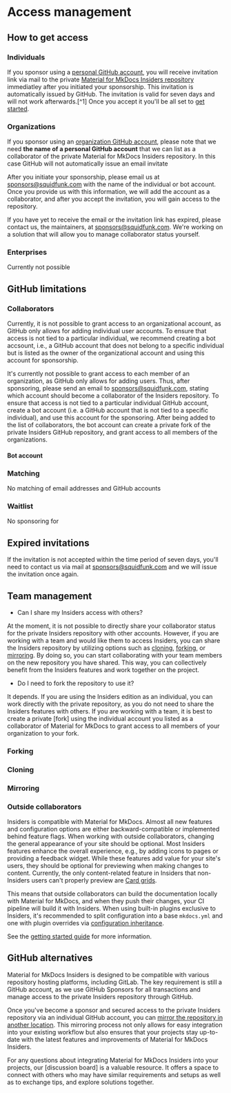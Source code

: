 # Access management


## How to get access

### Individuals

If you sponsor using a [personal GitHub account], you will receive invitation link
via mail to the private [Material for MkDocs Insiders repository] immediatley
after you initiated your sponsorship. This invitation is automatically issued by
GitHub. The invitation is valid for seven days and will not work afterwards.[^1]
Once you accept it you'll be all set to [get started].

  [personal GitHub account]: https://docs.github.com/en/get-started/learning-about-github/types-of-github-accounts#personal-accounts
  [Material for MkDocs Insiders repository]: https://github.com/squidfunk/mkdocs-material-insiders
  [get started]: ../toolkit/insiders-installation.md


### Organizations

If you sponsor using an [organization GitHub account], please note that we need
__the name of a personal GitHub account__ that we can list as a collaborator of
the private Material for MkDocs Insiders repository. In this case GitHub will
not automatically issue an email invitate



After you initiate your sponsorship, please email us at sponsors@squidfunk.com
with the name of the individual or bot account. Once you
provide us with this information, we will add the account as a collaborator, and
after you accept the invitation, you will gain access to the repository.

If you have yet to receive the email or the invitation link has expired, please
contact us, the maintainers, at sponsors@squidfunk.com. We're working on a
solution that will allow you to manage collaborator status yourself.

  [organization GitHub account]: https://docs.github.com/en/get-started/learning-about-github/types-of-github-accounts#organization-accounts

### Enterprises

Currently not possible



## GitHub limitations

### Collaborators

Currently, it is not possible to grant access to an organizational account, as
GitHub only allows for adding individual user accounts. To ensure that access is
not tied to a particular individual, we recommend creating a bot accsount, i.e.,
a GitHub account that does not belong to a specific individual but is listed as
the owner of the organizational account and using this account for sponsorship.



It's currently not possible to grant access to each member of an organization,
as GitHub only allows for adding users. Thus, after sponsoring, please send an
email to sponsors@squidfunk.com, stating which account should become a
collaborator of the Insiders repository. To ensure that access is not tied to a
particular individual GitHub account, create a bot account (i.e. a GitHub
account that is not tied to a specific individual), and use this account for the
sponsoring. After being added to the list of collaborators, the bot account can
create a private fork of the private Insiders GitHub repository, and grant
access to all members of the organizations.

#### Bot account

### Matching

No matching of email addresses and GitHub accounts

### Waitlist

No sponsoring for


## Expired invitations

If the invitation is not accepted within the time period of seven days, you'll
need to contact us via mail at sponsors@squidfunk.com and we will issue the
invitation once again.


## Team management

- Can I share my Insiders access with others?

At the moment, it is not possible to directly share your collaborator status
for the private Insiders repository with other accounts. However, if you are
working with a team and would like them to access Insiders, you can share the
Insiders repository by utilizing options such as [cloning], [forking], or
[mirroring]. By doing so, you can start collaborating with your team members on
the new repository you have shared. This way, you can collectively benefit
from the Insiders features and work together on the project.

  [cloning]: https://docs.github.com/en/repositories/creating-and-managing-repositories/cloning-a-repository
  [forking]: https://docs.github.com/en/get-started/quickstart/fork-a-repo
  [mirroring]: https://docs.github.com/en/repositories/creating-and-managing-repositories/duplicating-a-repository

- Do I need to fork the repository to use it?

It depends. If you are using the Insiders edition as an individual, you can work
directly with the private repository, as you do not need to share the Insiders
features with others. If you are working with a team, it is best to create a
private [fork] using the individual account you listed as a collaborator of
Material for MkDocs to grant access to all members of your organization to
your fork.

### Forking

### Cloning

### Mirroring

### Outside collaborators

Insiders is compatible with Material for MkDocs. Almost all new features
and configuration options are either backward-compatible or implemented behind
feature flags. When working with outside collaborators, changing the general
appearance of your site should be optional. Most Insiders features enhance the
overall experience, e.g., by adding icons to pages or providing a feedback
widget. While these features add value for your site's users, they should be
optional for previewing when making changes to content. Currently, the only
content-related feature in Insiders that non-Insiders users can't properly
preview are [Card grids].

This means that outside collaborators can build the documentation locally with
Material for MkDocs, and when they push their changes, your CI pipeline will
build it with Insiders. When using built-in plugins exclusive to Insiders, it's
recommended to split configuration into a base `mkdocs.yml` and one with plugin
overrides via [configuration inheritance].

See the [getting started guide] for more information.

  [configuration inheritance]: https://www.mkdocs.org/user-guide/configuration/#configuration-inheritance
  [getting started guide]: ../toolkit/insiders-installation.md#caveats
  [Card grids]: ../../reference/grids.md?h=grids#using-card-grids


## GitHub alternatives

Material for MkDocs Insiders is designed to be compatible with
various repository hosting platforms, including GitLab. The key requirement is
still a GitHub account, as we use GitHub Sponsors for all transactions and
manage access to the private Insiders repository through GitHub.

Once you've become a sponsor and secured access to the private Insiders
repository via an individual GitHub account, you can
[mirror the repository in another location]. This mirroring process not only
allows for easy integration into your existing workflow but also ensures that
your projects stay up-to-date with the latest features and improvements of
Material for MkDocs Insiders.

For any questions about integrating Material for MkDocs Insiders into your
projects, our [discussion board] is a valuable resource. It offers a space to
connect with others who may have similar requirements and setups as well as to
exchange tips, and explore solutions together.

  [mirror the repository in another location]: https://docs.github.com/en/repositories/creating-and-managing-repositories/duplicating-a-repository#mirroring-a-repository-in-another-location
